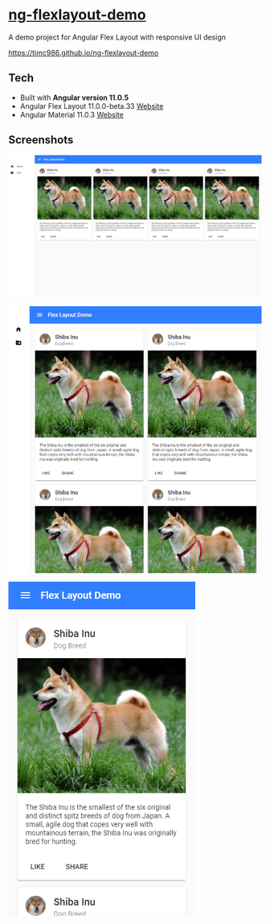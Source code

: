 # [ng-flexlayout-demo](https://timc986.github.io/ng-flexlayout-demo)

A demo project for Angular Flex Layout with responsive UI design

https://timc986.github.io/ng-flexlayout-demo

## Tech

* Built with **Angular version 11.0.5**
* Angular Flex Layout 11.0.0-beta.33 [Website](https://github.com/angular/flex-layout )
* Angular Material 11.0.3 [Website](https://www.npmjs.com/package/@angular/material?activeTab=versions )

## Screenshots

![screenshot_big](readme_assets/screenshot_big.png)

![screenshot_medium](readme_assets/screenshot_medium.png)

![screenshot_phone](readme_assets/screenshot_phone.png)